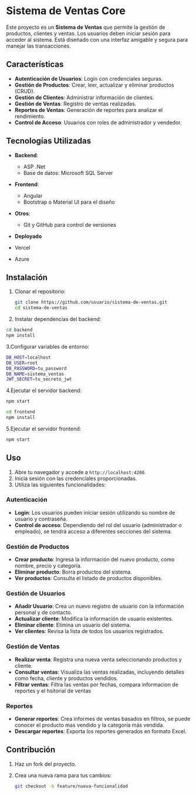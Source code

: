 # Sistema de Ventas Core

Este proyecto es un **Sistema de Ventas** que permite la gestión de productos, clientes y ventas. Los usuarios deben iniciar sesión para acceder al sistema. Está diseñado con una interfaz amigable y segura para manejar las transacciones.

## Características

- **Autenticación de Usuarios**: Login con credenciales seguras.
- **Gestión de Productos**: Crear, leer, actualizar y eliminar productos (CRUD).
- **Gestión de Clientes**: Administrar información de clientes.
- **Gestión de Ventas**: Registro de ventas realizadas.
- **Reportes de Ventas**: Generación de reportes para analizar el rendimiento.
- **Control de Acceso**: Usuarios con roles de administrador y vendedor.

## Tecnologías Utilizadas

- **Backend**:
  - ASP .Net
  - Base de datos: Microsoft SQL Server 
  
- **Frontend**:
  - Angular
  - Bootstrap o Material UI para el diseño
- **Otros**:
  - Git y GitHub para control de versiones
- **Deployado**
- Vercel
- Azure

## Instalación

1. Clonar el repositorio:

   ```bash
   git clone https://github.com/usuario/sistema-de-ventas.git
   cd sistema-de-ventas
   ```

2. Instalar dependencias del backend:

```bash
cd backend
npm install
```

3.Configurar variables de entorno:

```bash
DB_HOST=localhost
DB_USER=root
DB_PASSWORD=tu_password
DB_NAME=sistema_ventas
JWT_SECRET=tu_secreto_jwt
```

4.Ejecutar el servidor backend:

```bash
npm start
```

```bash
cd frontend
npm install
```

5.Ejecutar el servidor frontend:

```bash
npm start
```

## Uso

1. Abre tu navegador y accede a `http://localhost:4200`.
2. Inicia sesión con las credenciales proporcionadas.
3. Utiliza las siguientes funcionalidades:

### Autenticación

- **Login**: Los usuarios pueden iniciar sesión utilizando su nombre de usuario y contraseña.
- **Control de acceso**: Dependiendo del rol del usuario (administrador o empleado), se tendrá acceso a diferentes secciones del sistema.

### Gestión de Productos

- **Crear producto**: Ingresa la información del nuevo producto, como nombre, precio y categoría.
- **Eliminar producto**: Borra productos del sistema.
- **Ver productos**: Consulta el listado de productos disponibles.

### Gestión de Usuarios

- **Añadir Usuario**: Crea un nuevo registro de usuario con la información personal y de contacto.
- **Actualizar cliente**: Modifica la información de usuario existentes.
- **Eliminar cliente**: Elimina un usuario del sistema.
- **Ver clientes**: Revisa la lista de todos los usuarios registrados.

### Gestión de Ventas

- **Realizar venta**: Registra una nueva venta seleccionando productos y cliente.
- **Consultar ventas**: Visualiza las ventas realizadas, incluyendo detalles como fecha, cliente y productos vendidos.
- **Filtrar ventas**: Filtra las ventas por fechas, compara informacion de reportes y el hsitorial de ventas

### Reportes

- **Generar reportes**: Crea informes de ventas basados en filtros, se puede conocer el producto mas vendido y la categoría más vendida.
- **Descargar reportes**: Exporta los reportes generados en formato Excel.

## Contribución

1. Haz un fork del proyecto.
2. Crea una nueva rama para tus cambios:

   ```bash
   git checkout -b feature/nueva-funcionalidad
   ```
